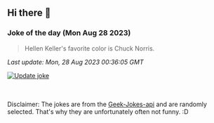 ## Hi there 👋

### Joke of the day (Mon Aug 28 2023)
<!-- joke -->
>Hellen Keller's favorite color is Chuck Norris.
<!-- /joke -->

*Last update: Mon, 28 Aug 2023 00:36:05 GMT*

[![Update joke](https://github.com/nclskfm/nclskfm/actions/workflows/joke.yml/badge.svg)](https://github.com/nclskfm/nclskfm/actions/workflows/joke.yml)

<br><br>
Disclaimer: The jokes are from the [Geek-Jokes-api](https://github.com/sameerkumar18/geek-joke-api) and are randomly selected. That's why they are unfortunately often not funny. :D
